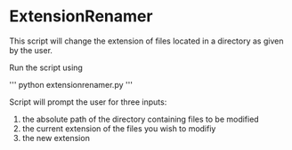 
# ExtensionRenamer

This script will change the extension of files located in a directory as given by the user. 

Run the script using 

'''
python extensionrenamer.py
'''

Script will prompt the user for three inputs:

  1) the absolute path of the directory containing files to be modified
  2) the current extension of the files you wish to modifiy
  3) the new extension
  
